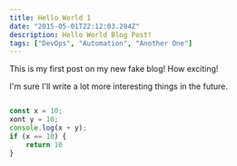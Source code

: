 ```yaml
---
title: Hello World 1
date: "2015-05-01T22:12:03.284Z"
description: Hello World Blog Post!
tags: ["DevOps", "Automation", "Another One"]
---
```


This is my first post on my new fake blog! How exciting!

I'm sure I'll write a lot more interesting things in the future.

```Javascript

const x = 10;
xont y = 10;
console.log(x + y);
if (x == 10) {
    return 10
}
```